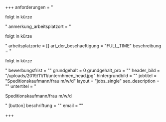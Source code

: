 +++
anforderungen = "<p>folgt in kürze</p>"
anmerkung_arbeitsplatzort = "<p>folgt in kürze</p>"
arbeitsplatzorte = []
art_der_beschaeftigung = "FULL_TIME"
beschreibung = "<p>folgt in kürze</p>"
bewerbungsfrist = ""
grundgehalt = 0
grundgehalt_pro = ""
header_bild = "/uploads/2019/11/11/unternhmen_head.jpg"
hintergrundbild = ""
jobtitel = "Speditionskaufmann/frau m/w/d"
layout = "jobs_single"
seo_description = ""
untertitel = "<p>Speditionskaufmann/frau m/w/d</p>"
[button]
beschriftung = ""
email = ""

+++
